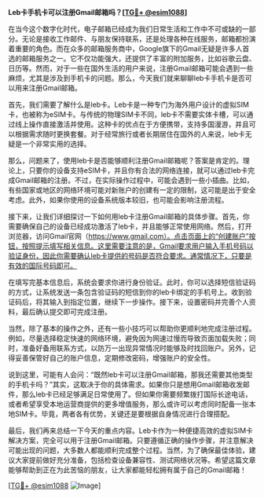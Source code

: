 **Leb卡手机卡可以注册Gmail邮箱吗？[[TG💪+ @esim1088](https://t.me/s/esim1088)]**

在当今这个数字化时代，电子邮箱已经成为我们日常生活和工作中不可或缺的一部分。无论是接收工作邮件、与朋友保持联系，还是处理各种在线服务，邮箱都扮演着重要的角色。而在众多的邮箱服务商中，Google旗下的Gmail无疑是许多人首选的邮箱服务之一。它不仅功能强大，还提供了丰富的附加服务，比如谷歌云盘、日历等。然而，对于一些在国外生活的用户来说，注册Gmail邮箱可能会遇到一些麻烦，尤其是涉及到手机卡的问题。那么，今天我们就来聊聊leb卡手机卡是否可以用来注册Gmail邮箱。

首先，我们需要了解什么是leb卡。Leb卡是一种专门为海外用户设计的虚拟SIM卡，也被称为eSIM卡。与传统的物理SIM卡不同，leb卡不需要实体卡槽，可以通过线上操作直接激活并使用。这种卡的优点在于方便携带，支持多国漫游，并且可以根据需求随时更换套餐。对于经常旅行或者长期居住在国外的人来说，leb卡无疑是一个非常实用的选择。

那么，问题来了，使用leb卡是否能够顺利注册Gmail邮箱呢？答案是肯定的。理论上，只要你的设备支持eSIM卡，并且你有合法的网络连接，就可以通过leb卡完成Gmail邮箱的注册。不过，在实际操作过程中，可能会遇到一些小插曲。比如，有些国家或地区的网络环境可能对新账户的创建有一定的限制，这可能是出于安全考虑。此外，如果你使用的设备系统版本较旧，也可能会影响注册流程。

接下来，让我们详细探讨一下如何用leb卡注册Gmail邮箱的具体步骤。首先，你需要确保自己的设备已经成功激活了leb卡，并且能够正常使用网络。然后，打开浏览器，访问Gmail官网（https://www.gmail.com）。点击页面上的“创建账户”按钮，按照提示填写相关信息。这里需要注意的是，Gmail要求用户输入手机号码以验证身份，因此你需要确认leb卡提供的号码是否符合要求。通常情况下，只要是有效的国际号码即可。

在填写完基本信息后，系统会要求你进行身份验证。此时，你可以选择短信验证码的方式，让系统发送一条包含验证码的短信到你的leb卡绑定的手机号上。收到验证码后，将其输入到指定位置，继续下一步操作。接下来，设置密码并完善个人资料，最后确认提交即可完成注册。

当然，除了基本的操作之外，还有一些小技巧可以帮助你更顺利地完成注册过程。例如，尽量选择稳定快速的网络环境，避免因为网速过慢而导致页面加载失败；同时，准备好备用联系方式，以防万一出现异常情况时能够及时找回账户。另外，记得妥善保管好自己的账户信息，定期修改密码，增强账户的安全性。

说到这里，可能有人会问：“既然leb卡可以注册Gmail邮箱，那我还需要其他类型的手机卡吗？”其实，这取决于你的具体需求。如果你只是想用Gmail邮箱收发邮件，那么leb卡已经足够满足日常使用了。但如果你需要频繁拨打国际长途电话，或者希望享受本地运营商提供的更多增值服务，那么或许可以考虑同时配备一张本地SIM卡。毕竟，两者各有优势，关键还是要根据自身情况进行合理搭配。

最后，我们再来总结一下今天的重点内容。Leb卡作为一种便捷高效的虚拟SIM卡解决方案，完全可以用于注册Gmail邮箱。只要遵循正确的操作步骤，并注意解决可能出现的问题，大多数人都能顺利完成整个过程。当然，为了确保最佳体验，建议大家提前做好充分准备，包括检查设备兼容性、测试网络状况等。希望这篇文章能够帮助到正在为此苦恼的朋友，让大家都能轻松拥有属于自己的Gmail邮箱！

[[TG💪+ @esim1088](https://t.me/s/esim1088) ![Image](https://i.postimg.cc/4NQfJmqS/Snipaste-2025-05-13-00-14-12.png)]